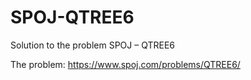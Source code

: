 # SPOJ-QTREE6
Solution to the problem SPOJ – QTREE6

The problem: https://www.spoj.com/problems/QTREE6/
